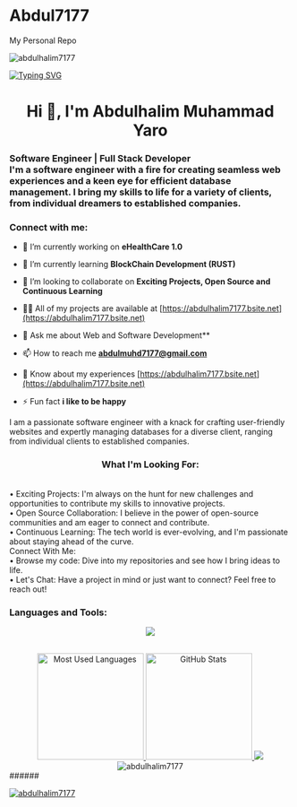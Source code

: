 # Abdul7177
My Personal Repo
<p align="left"> <img src="https://komarev.com/ghpvc/?username=abdulhalim7177&label=Profile%20views&color=0e75b6&style=flat" alt="abdulhalim7177" /> </p>


[![Typing SVG](https://readme-typing-svg.demolab.com?font=comic+sans&weight=500&size=22&duration=4590&pause=1000&color=00F7CB&random=false&width=435&lines=Hello;My+Name+is+Abdulhalim+Muhammad+Yaro;Software+Engineer%2FFull-Stack+Web+Developer)](https://git.io/typing-svg)

<h1 align="center">Hi 👋, I'm Abdulhalim Muhammad Yaro</h1>
<h3>
Software Engineer | Full Stack Developer<br>
I'm a software engineer with a fire for creating seamless web experiences and a keen eye for efficient database management. I bring my skills to life for a variety of clients, from individual dreamers to established companies.
</h3>

<h3 align="left">Connect with me:</h3>

- 🔭 I’m currently working on **eHealthCare 1.0**

- 🌱 I’m currently learning **BlockChain Development (RUST)**

- 👯 I’m looking to collaborate on **Exciting Projects, Open Source and Continuous Learning**

- 👨‍💻 All of my projects are available at [https://abdulhalim7177.bsite.net](https://abdulhalim7177.bsite.net)

- 💬 Ask me about Web and Software Development**

- 📫 How to reach me **abdulmuhd7177@gmail.com**

- 📄 Know about my experiences [https://abdulhalim7177.bsite.net](https://abdulhalim7177.bsite.net)

- ⚡ Fun fact **i like to be happy**

I am a passionate software engineer with a knack for crafting user-friendly websites and expertly managing databases for a diverse client, ranging from individual clients to established companies.
<h3 align="center">What I'm Looking For: </h3><br>
    •	Exciting Projects: I'm always on the hunt for new challenges and opportunities to contribute my skills to innovative projects.<br>
    •	Open Source Collaboration: I believe in the power of open-source communities and am eager to connect and contribute. <br>
    •	Continuous Learning: The tech world is ever-evolving, and I'm passionate about staying ahead of the curve. <br>
Connect With Me: <br>
    •	Browse my code: Dive into my repositories and see how I bring ideas to life. <br>
    •	Let's Chat: Have a project in mind or just want to connect? Feel free to reach out! <br>

<h3 align="left">Languages and Tools:</h3>
<!-- Skills Image Icons-->
<p align="center">
  <a href="https://skillicons.dev">
    <img src="https://skillicons.dev/icons?i=html,css,js,c,cpp,cs,dotnet,php,laravel,alpinejs,bootstrap,tailwind,vite,rust,htmx" />
  </a>
</p>
<div align="center">
  <br>
  <a href="#">
    <img height="190rem" alt="Most Used Languages" src="https://github-readme-stats.vercel.app/api/top-langs/?username=abdulhalim7177&langs_count=8&count_private=false&layout=compact&theme=vue-dark&bg_color=0d1117&hide_border=true"/>
  </a>

 <a href="#">
    <img height="190rem" alt="GitHub Stats" src="https://github-readme-stats.vercel.app/api?username=abdulhalim7177&show_icons=true&theme=vue-dark&count_private=true&bg_color=0d1117&hide_border=true"/>
  </a>


  <a>
     <img  src="https://github-profile-summary-cards.vercel.app/api/cards/profile-details?username=abdulhalim7177&theme=github_dark&show_icons=true" />
  </a>
  <a><img align="center" src="https://github-readme-streak-stats.herokuapp.com/?user=abdulhalim7177&theme=github_dark" alt="abdulhalim7177" /></a>
</div> 
   ######
  </p>
</div>


<p align="left"> <a href="https://github.com/ryo-ma/github-profile-trophy"><img src="https://github-profile-trophy.vercel.app/?username=abdulhalim7177&theme=github_dark" alt="abdulhalim7177" /></a> </p>
